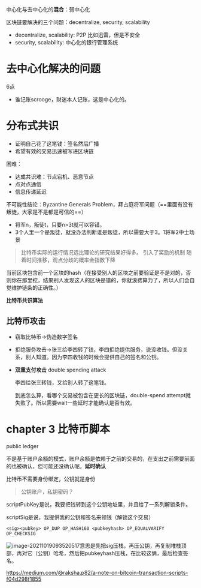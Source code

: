 中心化与去中心化的**混合**：弱中心化

区块链要解决的三个问题：decentralize, security, scalability

- decentralize, scalability: P2P 比如迅雷，但是不安全
- security, scalability: 中心化的银行管理系统

# 去中心化解决的问题

6点

- 谁记账scrooge，财迷本人记账，这是中心化的。

# 分布式共识

- 证明自己花了这笔钱：签名然后广播
- 希望有效的交易迅速被写进区块链

困难：

- 达成共识难：节点宕机、恶意节点
- 点对点通信
- 信息传递延迟

不可能性结论：Byzantine Generals Problem，拜占庭将军问题（==里面有没有叛徒，大家是不是都是可信的==）

- 将军n，叛徒t，只要n>3t就可以容错。
- 3个人里一个是叛徒，就没办法判断谁是叛徒，所以需要大于3。1将军2中士场景

> 比特币实际的运行情况远比理论的研究结果好得多。
> 引入了奖励的机制
> 随着时间推移，观点分歧的概率会指数下降

当前区块包含前一个区块的hash（在接受别人的区块之前要验证是不是对的，否则你在那里挖，结果别人发现这人的区块是错的，你就浪费算力了，所以人们会自觉维护链条的正确性。）

**比特币共识算法**

## 比特币攻击

- 窃取比特币->伪造数字签名

- 拒绝服务攻击->张三给李四转了钱，李四拒绝提供服务，说没收钱。但没关系，别人知道。因为李四收钱的时候会提供自己的签名和公钥。

- **双重支付攻击** double spending attack

  李四给张三转钱，又给别人转了这笔钱。

  到底怎么算，看哪个交易被包含在更长的区块链，double-spend attempt就失败了。所以需要wait一些延时才能确认是否有效。

# chapter 3 比特币脚本

public ledger

不是基于账户余额的模式，账户余额是依赖于之前的交易的，在支出之前需要前面的也被确认，但可能还没确认呢。**延时确认**

比特币不需要身份绑定，公钥就是身份

> 公钥账户，私钥密码？

scriptPubKey是说，我要把钱转到这个公钥地址里，并且给了一系列解锁条件。

scriptSig是说，我提供我的公钥和签名来领钱（解锁这个交易）

```
<sig><pubkey> OP_DUP OP_HASH160 <pubkeyhash> OP_EQUALVARIFY OP_CHECKSIG
```

![image-20211019093520517](C:/Users/16834/Desktop/%E5%8C%BA%E5%9D%97%E9%93%BE%E7%AC%94%E8%AE%B0/image-20211019093520517.png)意思是先把sig压栈，再压公钥，再复制堆栈顶部，再对它（公钥）哈希，然后把pubkeyhash压栈，在比较这俩，最后检查签名。

https://medium.com/@raksha.p82/a-note-on-bitcoin-transaction-scripts-f04d298f1855


















